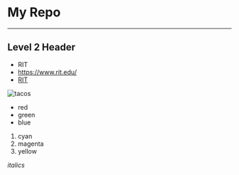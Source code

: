 # My Repo

---

## Level 2 Header

- RIT
- https://www.rit.edu/
- [RIT](https://www.rit.edu/)

![tacos](https://m.media-amazon.com/images/I/51aMNxjwfIS._AC_UY1000_.jpg)

- red
- green
- blue

1. cyan
2. magenta
3. yellow

*italics*


